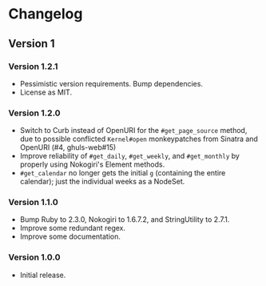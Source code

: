 # Changelog
## Version 1
### Version 1.2.1
* Pessimistic version requirements. Bump dependencies.
* License as MIT.

### Version 1.2.0
* Switch to Curb instead of OpenURI for the `#get_page_source` method, due to possible conflicted `Kernel#open` monkeypatches from Sinatra and OpenURI (#4, ghuls-web#15)
* Improve reliability of `#get_daily`, `#get_weekly`, and `#get_monthly` by properly using Nokogiri's Element methods.
* `#get_calendar` no longer gets the initial `g` (containing the entire calendar); just the individual weeks as a NodeSet.

### Version 1.1.0
* Bump Ruby to 2.3.0, Nokogiri to 1.6.7.2, and StringUtility to 2.7.1.
* Improve some redundant regex.
* Improve some documentation.

### Version 1.0.0
* Initial release.
